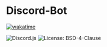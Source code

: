 # Discord-Bot

[![wakatime](https://wakatime.com/badge/user/914584c4-b453-420c-8563-b9efdd43947f/project/d21cdf46-b456-48b5-81c4-d7ef49697cfa.svg)](https://wakatime.com/badge/user/914584c4-b453-420c-8563-b9efdd43947f/project/d21cdf46-b456-48b5-81c4-d7ef49697cfa)

![Discord.js](https://img.shields.io/badge/discord.js-Loading-orange)
![License: BSD-4-Clause](https://img.shields.io/badge/license-Loading-blue)
